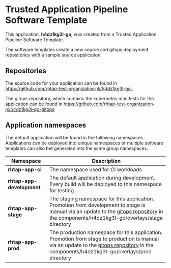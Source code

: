 # Trusted Application Pipeline Software Template

This application, **h4dz1kg3l-go**, was created from a Trusted Application Pipeline Software Template.

The software templates create a new source and gitops deployment repositories with a sample source application. 

## Repositories

The source code for your application can be found in [https://github.com/rhtap-test-organization-jk/h4dz1kg3l-go ](https://github.com/rhtap-test-organization-jk/h4dz1kg3l-go ).
 
The gitops repository, which contains the kubernetes manifests for the application can be found in 
[https://github.com/rhtap-test-organization-jk/h4dz1kg3l-go-gitops ](https://github.com/rhtap-test-organization-jk/h4dz1kg3l-go-gitops ) 

## Application namespaces 

The default application will be found in the following namespaces. Applications can be deployed into unique namespaces or multiple software templates can also bet generated into the same group namespaces.  

|  Namespace   |  Description   |  
| -------- | -------- |
| **rhtap-app-ci** | The namespace used for CI workloads |
| **rhtap-app-development** | The default application during development. Every build will be deployed to this namespace for testing. |
| **rhtap-app-stage** | The staging namespace for this application. Promotion from development to stage is manual via an update to the [gitops repository](https://github.com/rhtap-test-organization-jk/h4dz1kg3l-go-gitops ) in the components/h4dz1kg3l-go/overlays/stage directory |
| **rhtap-app-prod** | The production namespace for this application. Promotion from stage to production is manual via an update to the [gitops repository](https://github.com/rhtap-test-organization-jk/h4dz1kg3l-go-gitops ) in the components/h4dz1kg3l-go/overlays/prod directory |